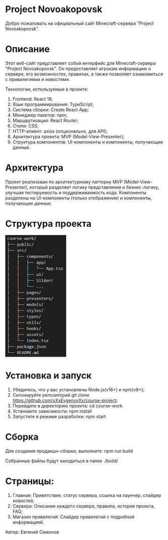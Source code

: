 # Project Novoakopovsk

Добро пожаловать на официальный сайт Minecraft-сервера "Project Novoakopovsk".

# Описание

Этот веб-сайт представляет собой интерфейс для Minecraft-сервера "Project Novoakopovsk". Он предоставляет игрокам информацию о сервере, его возможностях, правилах, а также позволяет ознакомиться с привилегиями и новостями.

Технологии, используемые в проекте:

1. Frontend: React 18;
2. Язык программирования: TypeScript;
3. Система сборки: Create React App;
4. Менеджер пакетов: npm;
5. Маршрутизация: React Router;
6. Стили: CSS;
7. HTTP-клиент: axios (опционально, для API);
8. Архитектура проекта: MVP (Model-View-Presenter);
9. Структура компонентов: UI-компоненты и компоненты, получающие данные.

# Архитектура

Проект реализован по архитектурному паттерну MVP (Model-View-Presenter), который разделяет логику представления и бизнес-логику, улучшая тестируемость и поддерживаемость кода. Компоненты разделены на UI-компоненты (только отображение) и компоненты, получающие данные.

# Структура проекта

![структура проекта](./src/assets/images/structure_of_the_project.png)
# Установка и запуск

1. Убедитесь, что у вас установлены Node.js(v16+) и npm(v8+);
2. Склонируйте репозиторий 
git clone https://github.com/xXxEvgenyxXx/course-project;
3. Перейдите в директорию проекта:
cd course-work
4. Установите зависимости:
npm install
5. Запустите в режиме разработки:
npm start

# Сборка

Для создания продакшн-сборки, выполните:
npm run build

Собранные файлы будут находиться в папке ./build/

# Страницы:

1. Главная: Приветствие, статус сервера, ссылка на лаунчер, слайдер новостей;
2. Сервера: Описание каждого сервера, правила, история проекта, FAQ;
3. Магазин привилегий: Слайдер привилегий с подробной информацией.

Автор: Евгений Симонов